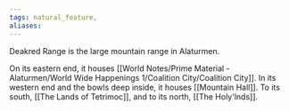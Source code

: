 ```yaml
---
tags: natural_feature,
aliases:
---
```


Deakred Range is the large mountain range in Alaturmen. 

On its eastern end, it houses [[World Notes/Prime Material - Alaturmen/World Wide Happenings 1/Coalition City/Coalition City]]. 
In its western end and the bowls deep inside, it houses [[Mountain Hall]]. 
To its south, [[The Lands of Tetrimoc]], and to its north, [[The Holy'lnds]].